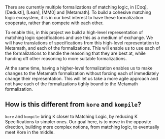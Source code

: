 There are currently multiple formalizations of matching logic,
in [Coq], [Dedukti], [Lean], [MM0] and [Metamath].
To build a cohesive matching logic ecosystem, it is in our best interest
to have these formalization cooperate, rather than compete with each other.

To enable this, in this project we build a high-level representation of matching
logic specifications and use this as a medium of exchange. We will have
translations of specifications from this high-level representation to Metamath,
and each of the formalizations. This will enable us to use each of the
formalizations to handle the reasoning that they are best at, while handing off
other reasoning to more suitable formalizations.

At the same time, having a higher-level formalization enables us to make changes
to the Metamath formalization without forcing each of immediately change their
representation. This will let us take a more agile approach and not have each of
the formalizations tighly bound to the Metamath formalization.

## How is this different from `kore` and `kompile`?

`kore` and `kompile` bring K closer to Matching Logic,
by reducing K Specifications to simpler ones.
Our goal here, is to move in the opposite direction,
building more complex notions, from matching logic, to eventually meet Kore
in the middle.

